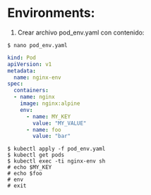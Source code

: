 # Environments:

1. Crear archivo pod_env.yaml con contenido:

```console
$ nano pod_env.yaml
```

```yaml
kind: Pod
apiVersion: v1
metadata:
  name: nginx-env
spec:
  containers:
  - name: nginx
    image: nginx:alpine
    env:
      - name: MY_KEY
        value: "MY_VALUE"
      - name: foo
        value: "bar"
```

```console
$ kubectl apply -f pod_env.yaml
$ kubectl get pods
$ kubectl exec -ti nginx-env sh
# echo $MY_KEY
# echo $foo
# env
# exit
```